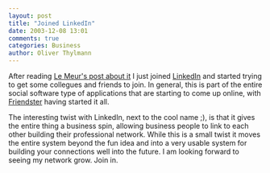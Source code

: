 ```yaml
---
layout: post
title: "Joined LinkedIn"
date: 2003-12-08 13:01
comments: true
categories: Business
author: Oliver Thylmann
---
```



After reading [Le Meur's post about it](http://www.u-blog.net/loic/note/57130) I just joined [LinkedIn](https://www.linkedin.com/) and started trying to get some collegues and friends to join. In general, this is part of the entire social software type of applications that are starting to come up online, with [Friendster](http://www.friendster.com/) having started it all.

The interesting twist with LinkedIn, next to the cool name ;), is that it gives the entire thing a business spin, allowing business people to link to each other building their professional network. While this is a small twist it moves the entire system beyond the fun idea and into a very usable system for building your connections well into the future. I am looking forward to seeing my network grow. Join in.


